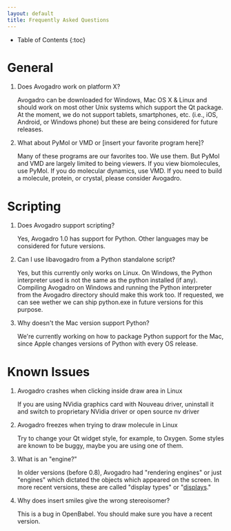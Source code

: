 ```yaml
---
layout: default
title: Frequently Asked Questions
---
```


* Table of Contents
{:toc}

# General

1.  Does Avogadro work on platform X?

    Avogadro can be downloaded for Windows, Mac OS X & Linux and should work on most other Unix systems which support the Qt package. At the moment, we do not support tablets, smartphones, etc. (i.e., iOS, Android, or Windows phone) but these are being considered for future releases.

2.  What about PyMol or VMD or [insert your favorite program here]?

    Many of these programs are our favorites too. We use them. But PyMol and VMD are largely limited to being viewers. If you view biomolecules, use PyMol. If you do molecular dynamics, use VMD. If you need to build a molecule, protein, or crystal, please consider Avogadro.

# Scripting

1.  Does Avogadro support scripting?

    Yes, Avogadro 1.0 has support for Python. Other languages may be considered for future versions.

2.  Can I use libavogadro from a Python standalone script?

    Yes, but this currently only works on Linux. On Windows, the Python interpreter used is not the same as the python installed (if any). Compiling Avogadro on Windows and running the Python interpreter from the Avogadro directory should make this work too. If requested, we can see wether we can ship python.exe in future versions for this purpose.

3.  Why doesn't the Mac version support Python?

    We're currently working on how to package Python support for the Mac, since Apple changes versions of Python with every OS release.

# Known Issues

1.  Avogadro crashes when clicking inside draw area in Linux

    If you are using NVidia graphics card with Nouveau driver, uninstall it and switch to proprietary NVidia driver or open source nv driver

2.  Avogadro freezes when trying to draw molecule in Linux

    Try to change your Qt widget style, for example, to Oxygen. Some styles are known to be buggy, maybe you are using one of them.

3.  What is an "engine?"

    In older versions (before 0.8), Avogadro had "rendering engines" or just "engines" which dictated the objects which appeared on the screen. In more recent versions, these are called "display types" or "[displays](/rendering/)."

4.  Why does insert smiles give the wrong stereoisomer?

    This is a bug in OpenBabel. You should make sure you have a recent version.
